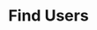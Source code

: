 ---
title: Find Users
excerpt: |-
  List of users filtered by username, email or custom fields.

  Required scopes:
  + **read**
api:
  file: lolzteam-public-api-forum.json
  operationId: Users.Find
deprecated: false
hidden: false
metadata:
  title: ''
  description: ''
  robots: index
next:
  description: ''
---